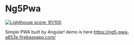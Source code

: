 # Ng5Pwa

[![Lighthouse score: 91/100](https://lighthouse-badge.appspot.com/?score=91&category=PWA)](https://github.com/ebidel/lighthouse-badge)

Simple PWA built by Angular! 
demo is here https://ng5-pwa-a853e.firebaseapp.com/

